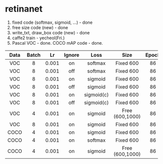 # retinanet

1. fixed code (softmax, sigmoid, ...) - done
2. free size code (new) - done
3. write_txt, draw_box code (new) - done
4. caffe2 train - yecheol(Fri.)
5. Pascal VOC - done. COCO mAP code - done.

| Data | Batch |  Lr   | Ignore |    Loss    |      Size       | Epoch | Basenet | mAP   |
| :--: | :---: | :---: | :----: | :--------: | :-------------: | :---: | :-----: | ----- |
| VOC  |   8   | 0.001 |   on   |  softmax   |    Fixed 600    |  86   |  FPN50  | yckim |
| VOC  |   8   | 0.001 |  off   |  softmax   |    Fixed 600    |  86   |  FPN50  |       |
| VOC  |   8   | 0.001 |   on   |  sigmoid   |    Fixed 600    |  86   |  FPN50  | 75.92 |
| VOC  |   8   | 0.001 |  off   |  sigmoid   |    Fixed 600    |  86   |  FPN50  |       |
| VOC  |   8   | 0.001 |   on   | sigmoid(c) |    Fixed 600    |  86   |  FPN50  | 76.04 |
| VOC  |   8   | 0.001 |  off   | sigmoid(c) |    Fixed 600    |  86   |  FPN50  | jhkoh |
| VOC  |   4   | 0.001 |   on   |  sigmoid   | Free (600,1000) |  86   |  FPN50  | jkkim |
| VOC  |   8   | 0.001 |   on   |  sigmoid   |    Fixed 600    |  86   | FPN101  |       |
| COCO |   4   | 0.001 |   on   |  sigmoid   |    Fixed 600    |  86   |  FPN50  |       |
| COCO |   4   | 0.001 |   on   |  softmax   |    Fixed 600    |  86   |  FPN50  |       |
| COCO |   4   | 0.001 |   on   |  sigmoid   | Free (600,1000) |  86   |  FPN50  |       |

